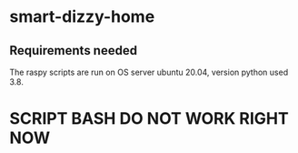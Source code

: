 # smart-dizzy-home
## Requirements needed
The raspy scripts are run on OS server ubuntu 20.04, version python used 3.8.

# SCRIPT BASH DO NOT WORK RIGHT NOW
